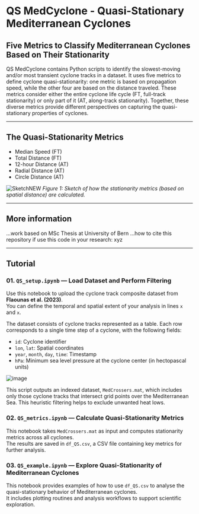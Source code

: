 # QS MedCyclone - Quasi-Stationary Mediterranean Cyclones
## Five Metrics to Classify Mediterranean Cyclones Based on Their Stationarity

QS MedCyclone contains Python scripts to identify the slowest-moving and/or most transient cyclone tracks in a dataset. It uses five metrics to define cyclone quasi-stationarity: one metric is based on propagation speed, while the other four are based on the distance traveled. These metrics consider either the entire cyclone life cycle (FT, full-track stationarity) or only part of it (AT, along-track stationarity). Together, these diverse metrics provide different perspectives on capturing the quasi-stationary properties of cyclones.

---

## The Quasi-Stationarity Metrics

- Median Speed (FT)
- Total Distance (FT)
- 12-hour Distance (AT)
- Radial Distance (AT)
- Circle Distance (AT)

![SketchNEW](https://github.com/user-attachments/assets/1039bd13-10c1-4464-8256-491f993829f6)
*Figure 1: Sketch of how the stationarity metrics (based on spatial distance) are calculated.*

---

## More information
...work based on MSc Thesis at University of Bern
...how to cite this repository if use this code in your research: xyz

---

## Tutorial
### 01. `QS_setup.ipynb` — Load Dataset and Perform Filtering

Use this notebook to upload the cyclone track composite dataset from **Flaounas et al. (2023)**.  
You can define the temporal and spatial extent of your analysis in lines `x` and `x`.

The dataset consists of cyclone tracks represented as a table. Each row corresponds to a single time step of a cyclone, with the following fields:
- `id`: Cyclone identifier  
- `lon`, `lat`: Spatial coordinates
- `year`, `month`, `day`, `time`: Timestamp  
- `hPa`: Minimum sea level pressure at the cyclone center (in hectopascal units)

![image](https://github.com/user-attachments/assets/f3755185-2042-4e69-9580-8cfe96d092c4)

This script outputs an indexed dataset, `MedCrossers.mat`, which includes only those cyclone tracks that intersect grid points over the Mediterranean Sea. This heuristic filtering helps to exclude unwanted heat lows.


### 02. `QS_metrics.ipynb` — Calculate Quasi-Stationarity Metrics

This notebook takes `MedCrossers.mat` as input and computes stationarity metrics across all cyclones.  
The results are saved in `df_QS.csv`, a CSV file containing key metrics for further analysis.


### 03. `QS_example.ipynb` — Explore Quasi-Stationarity of Mediterranean Cyclones

This notebook provides examples of how to use `df_QS.csv` to analyse the quasi-stationary behavior of Mediterranean cyclones.  
It includes plotting routines and analysis workflows to support scientific exploration.

